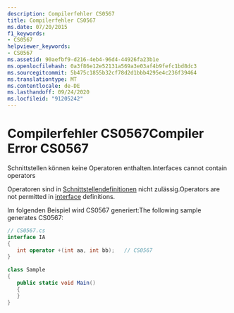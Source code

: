 ```yaml
---
description: Compilerfehler CS0567
title: Compilerfehler CS0567
ms.date: 07/20/2015
f1_keywords:
- CS0567
helpviewer_keywords:
- CS0567
ms.assetid: 90aefbf9-d216-4eb4-96d4-44926fa23b1e
ms.openlocfilehash: 0a3f86e12e52131a569a3e03af4b9fefc1bd8dc3
ms.sourcegitcommit: 5b475c1855b32cf78d2d1bbb4295e4c236f39464
ms.translationtype: MT
ms.contentlocale: de-DE
ms.lasthandoff: 09/24/2020
ms.locfileid: "91205242"
---
```

# <a name="compiler-error-cs0567"></a><span data-ttu-id="6723b-103">Compilerfehler CS0567</span><span class="sxs-lookup"><span data-stu-id="6723b-103">Compiler Error CS0567</span></span>

<span data-ttu-id="6723b-104">Schnittstellen können keine Operatoren enthalten.</span><span class="sxs-lookup"><span data-stu-id="6723b-104">Interfaces cannot contain operators</span></span>  
  
 <span data-ttu-id="6723b-105">Operatoren sind in [Schnittstellendefinitionen](../language-reference/keywords/interface.md) nicht zulässig.</span><span class="sxs-lookup"><span data-stu-id="6723b-105">Operators are not permitted in [interface](../language-reference/keywords/interface.md) definitions.</span></span>  
  
 <span data-ttu-id="6723b-106">Im folgenden Beispiel wird CS0567 generiert:</span><span class="sxs-lookup"><span data-stu-id="6723b-106">The following sample generates CS0567:</span></span>  
  
```csharp  
// CS0567.cs  
interface IA  
{  
   int operator +(int aa, int bb);   // CS0567  
}  
  
class Sample  
{  
   public static void Main()
   {  
   }  
}  
```
